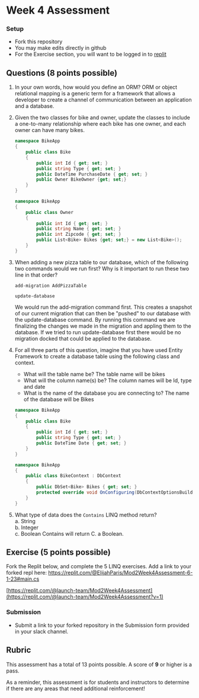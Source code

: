 # Week 4 Assessment

### Setup
* Fork this repository
* You may make edits directly in github
* For the Exercise section, you will want to be logged in to [replit](https://replit.com)

## Questions (8 points possible)
1. In your own words, how would you define an ORM?
ORM or object relational mapping is a generic term for a framework that allows a developer to create a channel of communication between an application and a database.
2. Given the two classes for bike and owner, update the classes to include a one-to-many relationship where each bike has one owner, and each owner can have many bikes.

    ```C#
    namespace BikeApp
    {
        public class Bike
        {
            public int Id { get; set; }
            public string Type { get; set; }
            public DateTime PurchaseDate { get; set; }
            public Owner BikeOwner {get; set;}
        }
    }

    namespace BikeApp
    {
        public class Owner
        {
            public int Id { get; set; }
            public string Name { get; set; }
            public int Zipcode { get; set; }
            public List<Bike> Bikes {get; set;} = new List<Bike>();
        }
    }
    ```

3. When adding a new pizza table to our database, which of the following two commands would we run first? Why is it important to run these two line in that order?
    ```
    add-migration AddPizzaTable
    ```
    ```
    update-database
    ```
    We would run the add-migration command first. This creates a snapshot of our current migration that can then be "pushed" to our database with the update-database command. By running this command we are finalizing the changes we made in the migration and appling them to the database. If we tried to run update-database first there would be no migration docked that could be applied to the database.

4. For all three parts of this question, imagine that you have used Entity Framework to create a database table using the following class and context. 
    * What will the table name be?
    The table name will be bikes
    * What will the column name(s) be?
    The column names will be Id, type and date
    * What is the name of the database you are connecting to?
    The name of the database will be Bikes

    ```C#
    namespace BikeApp
    {
        public class Bike
        {
            public int Id { get; set; }
            public string Type { get; set; }
            public DateTime Date { get; set; }
        }
    }

    namespace BikeApp
    {
        public class BikeContext : DbContext
        {
            public DbSet<Bike> Bikes { get; set; }
            protected override void OnConfiguring(DbContextOptionsBuilder optionsBuilder) => optionsBuilder.UseNpgsql("Host=localhost;Username=postgres;Password=password123;Database=Bikes").UseSnakeCaseNamingConvention();
        }
    }
    ```

5. What type of data does the `Contains` LINQ method return?
    <br> a. String 
    <br> b. Integer 
    <br> c. Boolean
    Contains will return C. a Boolean.

## Exercise (5 points possible)

Fork the Replit below, and complete the 5 LINQ exercises.  Add a link to your forked repl here: <https://replit.com/@ElijahParis/Mod2Week4Assessment-6-1-23#main.cs>

[https://replit.com/@launch-team/Mod2Week4Assessment](https://replit.com/@launch-team/Mod2Week4Assessment?v=1)

### Submission
* Submit a link to your forked repository in the Submission form provided in your slack channel.

## Rubric

This assessment has a total of 13 points possible.  A score of **9** or higher is a pass.

As a reminder, this assessment is for students and instructors to determine if there are any areas that need additional reinforcement!
